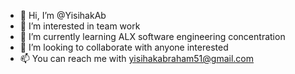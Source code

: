 - 👋 Hi, I’m @YisihakAb
- 👀 I’m interested in team work
- 🌱 I’m currently learning ALX software engineering concentration
- 💞️ I’m looking to collaborate with anyone interested
- 📫 You can reach me with yisihakabraham51@gmail.com

<!---
YisihakAb/YisihakAb is a ✨ special ✨ repository because its `README.md` (this file) appears on your GitHub profile.
You can click the Preview link to take a look at your changes.
--->
